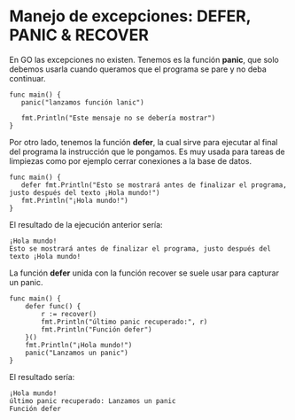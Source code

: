 # Manejo de excepciones: DEFER, PANIC & RECOVER

 En GO las excepciones no existen. Tenemos es la función **panic**, que solo debemos usarla cuando queramos que el programa se pare y no deba continuar. 
 ```
 func main() {
    panic("lanzamos función lanic")

    fmt.Println("Este mensaje no se debería mostrar")
}
 ```
 Por otro lado, tenemos la función **defer**, la cual sirve para ejecutar al final del programa la instrucción que le pongamos. Es muy usada para tareas de limpiezas como por ejemplo cerrar conexiones a la base de datos.
 ```
 func main() {
    defer fmt.Println("Esto se mostrará antes de finalizar el programa, justo después del texto ¡Hola mundo!")
    fmt.Println("¡Hola mundo!")
}
 ```
 El resultado de la ejecución anterior sería:
```
¡Hola mundo!
Esto se mostrará antes de finalizar el programa, justo después del texto ¡Hola mundo!
```

La función **defer** unida con la función recover se suele usar para capturar un panic.
```
func main() {
    defer func() {
        r := recover()
        fmt.Println("último panic recuperado:", r)
        fmt.Println("Función defer")
    }()
    fmt.Println("¡Hola mundo!")
    panic("Lanzamos un panic")
}
```
El resultado sería:
```
¡Hola mundo!
último panic recuperado: Lanzamos un panic
Función defer
```
